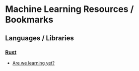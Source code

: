 # Machine Learning Resources / Bookmarks

## Languages / Libraries
### [Rust](https://www.rust-lang.org/en-US/)
- [Are we learning yet?](http://www.arewelearningyet.com/)
